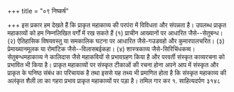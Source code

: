 +++
title = "०९ निष्कर्ष"

+++
इस प्रकार हम देखते हैं कि प्राकृत महाकाव्य की परपंरा में विविधता और संपन्नता है। उपलब्ध प्राकृत महाकाव्यों को हम निम्नलिखित वर्गों में रख सकते हैं (१) प्राचीन आख्यानों पर आधारित जैसे--सेतुबन्ध। (२) ऐतिहासिक विषयवस्तु या समकालिक घटना पर आधारित जैसे-गउडवहो और
कुमारपालचरित। (३) प्रेमाख्यानमूलक या रोमांटिक जैसे--विलासबईकहा। (४) शास्त्रकाव्य जैसे-सिरिचिंधकव्व।
सेतुबन्धमहाकाव्य ने कालिदास जैसे महाकवियों से प्रभावग्रहण किया है और परवर्ती संस्कृत काव्यरचना को प्रभावित भी किया है। प्राकृत महाकाव्यों पर संस्कृत टीकाओं की रचना होना अपने आप में संस्कृत और प्राकृत के घनिष्ठ संबंध का परिचायक
है तथा इससे यह तथ्य भी प्रमाणित होता है कि संस्कृत महाकाव्य की अलंकृत शैली ला का गहरा प्रभाव प्राकृत महाकाव्यों पर पड़ा है। तमिल गार कर
१. साहित्यदर्पण ३१४८